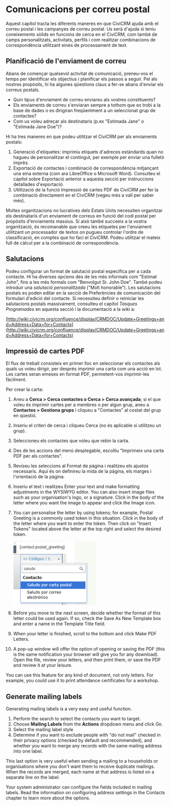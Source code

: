 Comunicacions per correu postal
===============================

Aquest capítol tracta les diferents maneres en que CiviCRM ajuda amb el correu postal i les campanyes de correu postal. Us serà d'ajuda si teniu coneixements sòlids en funcions de cerca en el CiviCRM, com també de camps personalitzats, activitats, perfils i com realitzar combinacions de correspondència utilitzant eines de processament de text.

Planificació de l'enviament de correu
-------------------------------------

Abans de començar qualsevol activitat de comunicació, preneu-vos el temps per identificar els objectius i planificar els passos a seguir. Pel als nostres propòsits, hi ha algunes qüestions claus a fer-se abans d'enviar els correus postals.

-   Quin tipus d'enviament de correu enviareu als vostres constituents?
-   Els enviaments de correu s'enviaran sempre a tothom que es trobi a la base de dades o es dirigiran freqüentment a un seleccionat grup de contactes?
-   Com us voleu adreçar als destinataris (p.ex "Estimada Jane" o "Estimada Jane
    Doe")?

Hi ha tres maneres en que podeu utilitzar el CiviCRM per als enviaments postals:

1.  Generació d'etiquetes: imprimiu etiquets d'adreces estàndards quan no hagueu de personalitzar el contingut, per exemple per enviar una fulletó imprès.
2.  Exportació de contactes i combinació de correspondència mitjançant una eina externa (com ara LibreOffice o Microsoft Word). Consulteu el capítol sobre Exportació anterior a aquesta secció per instruccions detallades d'exportació.
3.  Utilització de la funció Impressió de cartes PDF de CiviCRM per fer la combinació directament en el CiviCRM (vegeu més a vall per saber més).

Moltes organitzacions no lucratives dels Estats Units necessiten organitzar els destinataris d'un enviament de correus en funció del codi postal per propòsits d'enviaments massius. Si això també succeeix a la vostra organització, és recomanable que creeu les etiquetes per l'enviament utilitzant un processador de textos on pugueu controlar l'ordre de classificació, en comptes que ho faci el CiviCRM. Podeu utilitzar el mateix full de càlcul per a la combinació de correspondència.

Salutacions
-----------

Podeu configurar un format de salutació postal específica per a cada contacte. Hi ha diverses opcions des de les més informals com "Estimat John", fins a les més formals com "Benvolgut Sr. John Doe". També podeu introduir una *salutació personalitzada* ("Molt honorable"). Les salutacions postals es poden editar en la secció de Preferències de comunicación del formulari d'edició del contacte. Si necessiteu definir o reiniciar les salutacions postals massivament, consulteu el capítol *Tasques Programades* en aquesta secció i la documentació a la wiki a:

[http://wiki.civicrm.org/confluence/display/CRMDOC/Update+Greetings+and+Address+Data+for+Contacts](http://wiki.civicrm.org/confluence/display/CRMDOC/Update+Greetings+and+Address+Data+for+Contacts)


Impressió de cartes PDF
-----------------------

El flux de treball consisteix en primer lloc en seleccionar els contactes als quals us voleu dirigir, per després imprimir una carta com una acció en lot. Les cartes seran emeses en format PDF, permetent-vos imprimir-les fàcilment.

Per crear la carta:

1.  Aneu a **Cerca > Cerca contactes o Cerca > Cerca avançada**; si el que voleu és imprimir cartes per a membres o per algun grup, aneu a **Contactes > Gestiona grups** i cliqueu a "Contactes" al costat del grup en qüestió.
2.  Inseriu el criteri de cerca i cliqueu Cerca (no és aplicable si utilitzeu un grup).
3.  Seleccioneu els contactes que voleu que rebin la carta.
4.  Des de les accions del menú desplegable, escolliu "Imprimeix una carta PDF per als contactes".
5.  Reviseu les seleccions al Format de pàgina i realitzeu els ajustos necessaris. Aquí és on definireu la mida de la pàgina, els marges i l'orientació de la pàgina.
6.  Inseriu el text i realitzeu Enter your text and make formatting adjustments in the WYSIWYG
    editor. You can also insert image files such as your organisation's
    logo, or a signature. Click in the body of the letter where you want
    the image to appear and click the Image icon. 
7.  You can personalise the letter by using tokens; for example, Postal
    Greeting is a commonly used token in this situation. Click in the
    body of the letter where you want to enter the token. Then click on
    "Insert Tokens" located above the letter at the top right and select
    the desired token.

    ![PostalGreetingToken](../img/CiviCRM_update-CiviCore-PostalGreetingToken-en.png "PostalGreetingToken")

8.  Before you move to the next screen, decide whether the format of
    this letter could be used again. If so, check the Save As New
    Template box and enter a name in the Template Title field.
9.  When your letter is finished, scroll to the bottom and click Make
    PDF Letters.
10. A pop-up window will offer the option of opening or saving the PDF
    (this is the same notification your browser will give you for any
    download). Open the file, review your letters, and then print them,
    or save the PDF and review it at your leisure.

You can use this feature for any kind of document, not only letters. For
example, you could use it to print attendance certificates for a
workshop.

Generate mailing labels
-----------------------

Generating mailing labels is a very easy and useful function.

1.  Perform the search to select the contacts you want to target.
2.  Choose **Mailing Labels** from the **Actions** dropdown menu and
    click Go.
3.  Select the mailing label style
4.  Determine if you want to exclude people with "do not mail" checked
    in their privacy options (checked by default and recommended), and
    whether you want to merge any records with the same mailing address
    into one label.

This last option is very useful when sending a mailing to a households
or organisations where you don't want them to receive duplicate
mailings. When the records are merged, each name at that address is
listed on a separate line on the label.

Your system administrator can configure the fields included in mailing
labels. Read the information on configuring address settings in the
Contacts chapter to learn more about the options.
